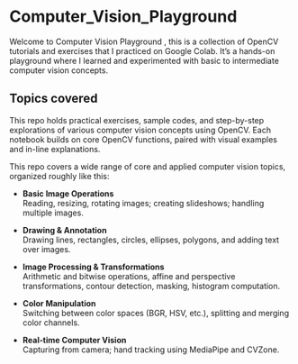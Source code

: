 # Computer_Vision_Playground

Welcome to Computer Vision Playground , this is a collection of OpenCV tutorials and exercises that I practiced on Google Colab. It’s a hands-on playground where I learned and experimented with basic to intermediate computer vision concepts.


## Topics covered

This repo holds practical exercises, sample codes, and step-by-step explorations of various computer vision concepts using OpenCV. Each notebook builds on core OpenCV functions, paired with visual examples and in-line explanations.


This repo covers a wide range of core and applied computer vision topics, organized roughly like this:

- **Basic Image Operations**  
  Reading, resizing, rotating images; creating slideshows; handling multiple images.

- **Drawing & Annotation**  
  Drawing lines, rectangles, circles, ellipses, polygons, and adding text over images.

- **Image Processing & Transformations**  
  Arithmetic and bitwise operations, affine and perspective transformations, contour detection, masking, histogram computation.

- **Color Manipulation**  
  Switching between color spaces (BGR, HSV, etc.), splitting and merging color channels.

- **Real‑time Computer Vision**  
  Capturing from camera; hand tracking using MediaPipe and CVZone.
